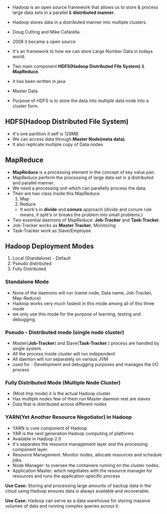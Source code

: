 

- Hadoop is an open source framework that allows us to store & process large data sets in a parallel & **distributed manner**.
- Hadoop stores data in a distributed manner into multiple clusters.

-  Doug Cutting and Mike Cafarella.
- 2008 it became a open source
- It's an framework to how we can store Large Number Data in todays world.

- Two main component **HDFS(Hadoop Distributed File System)** & **MapReduce**.
-  It has been written in java
- Master Data


- Purpose of HDFS is to store the data into multiple data node into a cluster form.

## **HDFS(Hadoop Distributed File System)**
- It's one partition it self is 128MB
-  We can access data through **Master Node(meta data)**.
- It also replicate multiple copy of Data nodes

## **MapReduce**
- **MapReduce** is a processing element in the concept of key value pair.
- MapReduce perform the processing of large data set in a distributed and parallel manner.
- We need a processing unit which can parallelly process the data.
- Their are two class inside this MapReduce 
	1. Map
	2. Reduce
	- It work's in **divide** and **conure** approach (divide and conure rule means, it split's or breaks the problem into small problems.)
- Two essential daemons of MapReduce: **Job-Tracker** and **Task-Tracker**.
- Job-Tracker works as **Master Tracker**, Monitoring
- Task-Tracker work as Slave/Employee


## Hadoop Deployment Modes

1. Local (Standalone) - Default
2. Pseudo distributed
3. Fully Distributed

### Standalone Mode
- None of the daemons will run (name node, Data name, Job-Tracker, Map-Reduce)
- Hadoop works very much fastest in this mode among all of this three mode
- we only use this mode for the purpose of learning, testing and debugging.

### Pseudo - Distributed mode (single node cluster)
- Master(**Job-Tracker**) and Slave(**Task-Tracker**.) process are handled by single system.
- All the process inside cluster will run independent 
- All daemon will run separately on various JVM
- used for - Development and debugging purposes and manages the I/O process

### Fully Distributed Mode (Multiple Node Cluster)
- (Most Imp mode) it is the actual Hadoop cluster.
- Has multiple nodes few of them run Master daemon rest are slaves
- Data that is distributed across different nodes


### **YARN(Yet Another Resource Negotiator) in Hadoop**

- YARN is core component of Hadoop
- YAR is the next generation Hadoop computing of platforms
- Available in Hadoop 2.0
- it's separates the resource management layer and the processing component layer.
- Resource Management: Monitor nodes, allocate resources and schedule jobs.
- Node Manager: to oversee the containers running on the cluster nodes.
- Application Master: which negotiates with  the resource manager for resources and runs the application-specific process 



**Use Case:** Storing and processing large amounts of backup data in the cloud using Hadoop ensures data is always available and recoverable.

**Use Case:** Hadoop can serve as a data warehouse for storing massive volumes of data and running complex queries across it.
